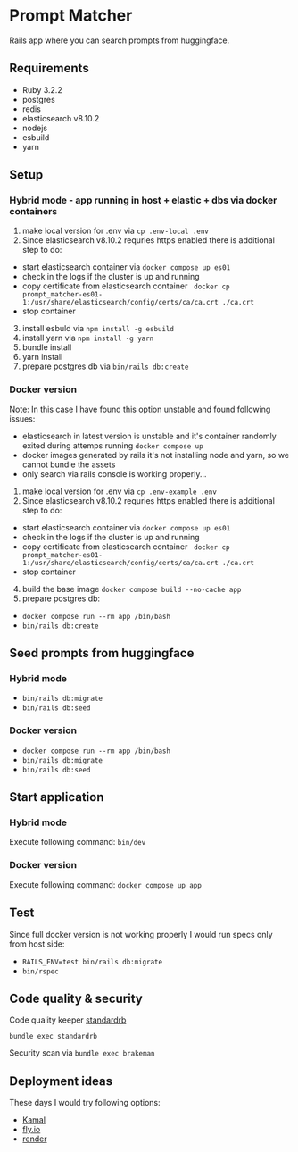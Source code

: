 # Prompt Matcher

Rails app where you can search prompts from huggingface.

## Requirements

* Ruby 3.2.2
* postgres
* redis
* elasticsearch v8.10.2
* nodejs
* esbuild
* yarn

## Setup

### Hybrid mode - app running in host + elastic + dbs via docker containers

1. make local version for .env via `cp .env-local .env`
2. Since elasticsearch v8.10.2 requries https enabled there is additional step to do:
 - start elasticsearch container via `docker compose up es01`
 - check in the logs if the cluster is up and running
 - copy certificate from elasticsearch container ` docker cp prompt_matcher-es01-1:/usr/share/elasticsearch/config/certs/ca/ca.crt ./ca.crt`
 - stop container
3. install esbuld via `npm install -g esbuild`
4. install yarn via `npm install -g yarn`
5. bundle install
6. yarn install
7. prepare postgres db via `bin/rails db:create`


### Docker version

Note: In this case I have found this option unstable and found following issues:

-  elasticsearch in latest version is unstable and it's container randomly exited during attemps running `docker compose up `
- docker images generated by rails it's not installing node and yarn, so we cannot bundle the assets
- only search via rails console is working properly... 

1. make local version for .env via `cp .env-example .env`
2. Since elasticsearch v8.10.2 requries https enabled there is additional step to do:
 - start elasticsearch container via `docker compose up es01`
 - check in the logs if the cluster is up and running
 - copy certificate from elasticsearch container ` docker cp prompt_matcher-es01-1:/usr/share/elasticsearch/config/certs/ca/ca.crt ./ca.crt`
 - stop container
4. build the base image `docker compose build --no-cache app`
5. prepare postgres db:
  - `docker compose run --rm app /bin/bash`
  - `bin/rails db:create`

## Seed prompts from huggingface

### Hybrid mode

- `bin/rails db:migrate`
- `bin/rails db:seed`

### Docker version

- `docker compose run --rm app /bin/bash`
- `bin/rails db:migrate`
- `bin/rails db:seed`

## Start application

### Hybrid mode

Execute following command: `bin/dev`

### Docker version

Execute following command: `docker compose up app`

## Test

Since full docker version is not working properly I would run specs only from host side:

- `RAILS_ENV=test bin/rails db:migrate`
- `bin/rspec`

## Code quality & security

Code quality keeper [standardrb](https://github.com/standardrb/standard)

`bundle exec standardrb`

Security scan via `bundle exec brakeman`

## Deployment ideas

These days I would try following options:

* [Kamal](https://kamal-deploy.org/)
* [fly.io](https://fly.io/docs/rails/)
* [render](https://render.com/docs/deploy-rails)
